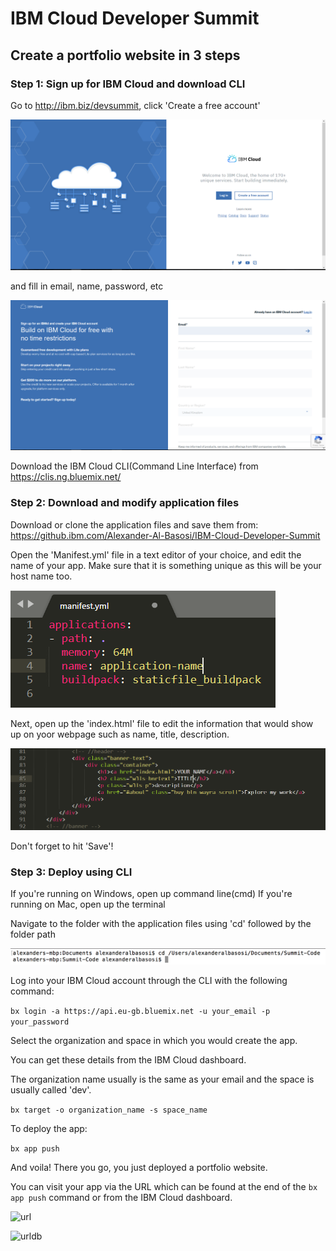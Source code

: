 # IBM Cloud Developer Summit

## Create a portfolio website in 3 steps

### Step 1: Sign up for IBM Cloud and download CLI

Go to http://ibm.biz/devsummit, click 'Create a free account' 

![1](images/1.PNG)

and fill in email, name, password, etc

![2](images/2.PNG)

Download the IBM Cloud CLI(Command Line Interface) from https://clis.ng.bluemix.net/


### Step 2: Download and modify application files

Download or clone the application files and save them from: https://github.ibm.com/Alexander-Al-Basosi/IBM-Cloud-Developer-Summit

Open the 'Manifest.yml' file in a text editor of your choice, and edit the name of your app.
Make sure that it is something unique as this will be your host name too.

![appname](images/appname.PNG)

Next, open up the 'index.html' file to edit the information that would show up on yoor webpage such as name, title, description.

![change](images/change.PNG)

Don't forget to hit 'Save'!

### Step 3: Deploy using CLI

If you're running on Windows, open up command line(cmd)
If you're running on Mac, open up the terminal

Navigate to the folder with the application files using 'cd' followed by the folder path 

![newcd](newcd.PNG)

Log into your IBM Cloud account through the CLI with the following command: 

``` bx login -a https://api.eu-gb.bluemix.net -u your_email -p your_password ```

Select the organization and space in which you would create the app.

You can get these details from the IBM Cloud dashboard.

The organization name usually is the same as your email and the space is usually called 'dev'. 

``` bx target -o organization_name -s space_name ```

To deploy the app:

```bx app push``` 


And voila! There you go, you just deployed a portfolio website. 

You can visit your app via the URL which can be found at the end of the ```bx app push``` command or from the IBM Cloud dashboard.

![url](url.PNG)

![urldb](urldb.PNG)





